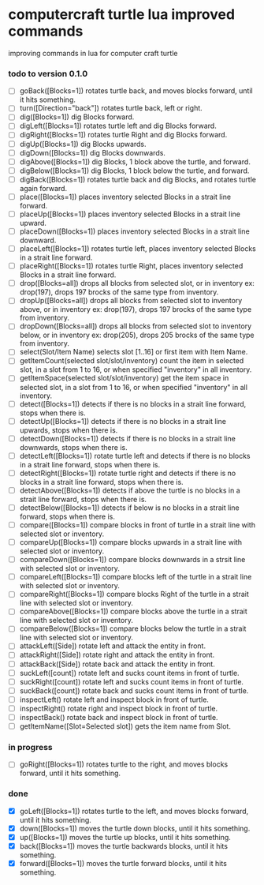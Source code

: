# computercraft turtle lua improved commands

improving commands in lua for computer craft turtle

### todo to version 0.1.0

- [ ] goBack([Blocks=1]) rotates turtle back, and moves blocks forward, until it hits something.
- [ ] turn([Direction="back"]) rotates turtle back, left or right.
- [ ] dig([Blocks=1]) dig Blocks forward.
- [ ] digLeft([Blocks=1]) rotates turtle left and dig Blocks forward.
- [ ] digRight([Blocks=1]) rotates turtle Right and dig Blocks forward.
- [ ] digUp([Blocks=1]) dig Blocks upwards.
- [ ] digDown([Blocks=1]) dig Blocks downwards.
- [ ] digAbove([Blocks=1]) dig Blocks, 1 block above the turtle, and forward.
- [ ] digBelow([Blocks=1]) dig Blocks, 1 block below the turtle, and forward.
- [ ] digBack([Blocks=1]) rotates turtle back and dig Blocks, and rotates turtle again forward.
- [ ] place([Blocks=1]) places inventory selected Blocks in a strait line forward.
- [ ] placeUp([Blocks=1]) places inventory selected Blocks in a strait line upward.
- [ ] placeDown([Blocks=1]) places inventory selected Blocks in a strait line downward.
- [ ] placeLeft([Blocks=1]) rotates turtle left, places inventory selected Blocks in a strait line forward.
- [ ] placeRight([Blocks=1]) rotates turtle Right, places inventory selected Blocks in a strait line forward.
- [ ] drop([Blocks=all]) drops all blocks from selected slot, or in inventory ex: drop(197), drops 197 brocks of the same type from inventory.
- [ ] dropUp([Blocks=all]) drops all blocks from selected slot to inventory above, or in inventory ex: drop(197), drops 197 brocks of the same type from inventory.
- [ ] dropDown([Blocks=all]) drops all blocks from selected slot to inventory below, or in inventory ex: drop(205), drops 205 brocks of the same type from inventory.
- [ ] select(Slot/Item Name) selects slot [1..16] or first item with Item Name.
- [ ] getItemCount(selected slot/slot/inventory) count the item in selected slot, in a slot from 1 to 16, or when specified "inventory" in all inventory.
- [ ] getItemSpace(selected slot/slot/inventory) get the item space in selected slot, in a slot from 1 to 16, or when specified "inventory" in all inventory.
- [ ] detect([Blocks=1]) detects if there is no blocks in a strait line forward, stops when there is.
- [ ] detectUp([Blocks=1]) detects if there is no blocks in a strait line upwards, stops when there is.
- [ ] detectDown([Blocks=1]) detects if there is no blocks in a strait line downwards, stops when there is.
- [ ] detectLeft([Blocks=1]) rotate turtle left and detects if there is no blocks in a strait line forward, stops when there is.
- [ ] detectRight([Blocks=1]) rotate turtle right and detects if there is no blocks in a strait line forward, stops when there is.
- [ ] detectAbove([Blocks=1]) detects if above the turtle is no blocks in a strait line forward, stops when there is.
- [ ] detectBelow([Blocks=1]) detects if below is no blocks in a strait line forward, stops when there is.
- [ ] compare([Blocks=1]) compare blocks in front of turtle in a strait line with selected slot or inventory.
- [ ] compareUp([Blocks=1]) compare blocks upwards in a strait line with selected slot or inventory.
- [ ] compareDown([Blocks=1]) compare blocks downwards in a strsit line with selected slot or inventory.
- [ ] compareLeft([Blocks=1]) compare blocks left of the turtle in a strait line with selected slot or inventory.
- [ ] compareRight([Blocks=1]) compare blocks Right of the turtle in a strait line with selected slot or inventory.
- [ ] compareAbove([Blocks=1]) compare blocks above the turtle in a strait line with selected slot or inventory.
- [ ] compareBelow([Blocks=1]) compare blocks below the turtle in a strait line with selected slot or inventory.
- [ ] attackLeft([Side]) rotate left and attack the entity in front.
- [ ] attackRight([Side]) rotate right and attack the entity in front.
- [ ] attackBack([Side]) rotate back and attack the entity in front.
- [ ] suckLeft([count]) rotate left and sucks count items in front of turtle.
- [ ] suckRight([count]) rotate left and sucks count items in front of turtle.
- [ ] suckBack([count]) rotate back and sucks count items in front of turtle.
- [ ] inspectLeft() rotate left and inspect block in front of turtle.
- [ ] inspectRight() rotate right and inspect block in front of turtle.
- [ ] inspectBack() rotate back and inspect block in front of turtle.
- [ ] getItemName([Slot=Selected slot]) gets the item name from Slot.

### in progress

- [ ] goRight([Blocks=1]) rotates turtle to the right, and moves blocks forward, until it hits something.

### done

- [x] goLeft([Blocks=1]) rotates turtle to the left, and moves blocks forward, until it hits something.
- [x] down([Blocks=1]) moves the turtle down blocks, until it hits something.
- [x] up([Blocks=1]) moves the turtle up blocks, until it hits something.
- [x] back([Blocks=1]) moves the turtle backwards blocks, until it hits something.
- [x] forward([Blocks=1]) moves the turtle forward blocks, until it hits something.
